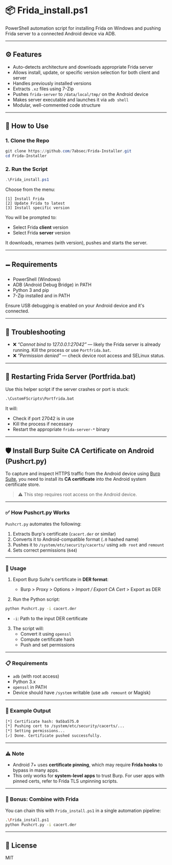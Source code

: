 # 📦 Frida_install.ps1

PowerShell automation script for installing Frida on Windows and pushing Frida server to a connected Android device via ADB.

---

## ⚙️ Features

- Auto-detects architecture and downloads appropriate Frida server
- Allows install, update, or specific version selection for both client and server
- Handles previously installed versions
- Extracts `.xz` files using 7-Zip
- Pushes `frida-server` to `/data/local/tmp/` on the Android device
- Makes server executable and launches it via `adb shell`
- Modular, well-commented code structure

---

## 🚀 How to Use

### 1. Clone the Repo
```powershell
git clone https://github.com/7absec/Frida-Installer.git
cd Frida-Installer
```

### 2. Run the Script
```powershell
.\Frida_install.ps1
```

Choose from the menu:
```
[1] Install Frida
[2] Update Frida to latest
[3] Install specific version
```
You will be prompted to:
- Select Frida **client** version
- Select Frida **server** version

It downloads, renames (with version), pushes and starts the server.

---

## 🗕️ Requirements

- PowerShell (Windows)
- ADB (Android Debug Bridge) in PATH
- Python 3 and pip
- 7-Zip installed and in PATH

Ensure USB debugging is enabled on your Android device and it's connected.

---

## 🔧 Troubleshooting

- ❌ *“Cannot bind to 127.0.0.1:27042”* — likely the Frida server is already running. Kill the process or use `Portfrida.bat`.
- ❌ *“Permission denied”* — check device root access and SELinux status.

---

## 🔀 Restarting Frida Server (Portfrida.bat)

Use this helper script if the server crashes or port is stuck:
```bat
.\CustomFScripts\Portfrida.bat
```
It will:
- Check if port 27042 is in use
- Kill the process if necessary
- Restart the appropriate `frida-server-*` binary

---

## 🛡️ Install Burp Suite CA Certificate on Android (Pushcrt.py)

To capture and inspect HTTPS traffic from the Android device using [Burp Suite](https://portswigger.net/burp), you need to install its **CA certificate** into the Android system certificate store.

> ⚠️ This step requires root access on the Android device.

---

### ✅ How Pushcrt.py Works

`Pushcrt.py` automates the following:

1. Extracts Burp's certificate (`cacert.der` or similar)
2. Converts it to Android-compatible format (`.0` hashed name)
3. Pushes it to `/system/etc/security/cacerts/` using `adb root` and `remount`
4. Sets correct permissions (`644`)

---

### 🧪 Usage

1. Export Burp Suite's certificate in **DER format**:
   - Burp > Proxy > Options > *Import / Export CA Cert* > Export as DER

2. Run the Python script:
```bash
python Pushcrt.py -i cacert.der
```
- `-i`: Path to the input DER certificate

3. The script will:
   - Convert it using `openssl`
   - Compute certificate hash
   - Push and set permissions

---

### 📋 Requirements

- `adb` (with root access)
- Python 3.x
- `openssl` in PATH
- Device should have `/system` writable (use `adb remount` or Magisk)

---

### 📌 Example Output
```bash
[*] Certificate hash: 9a5ba575.0
[*] Pushing cert to /system/etc/security/cacerts/...
[*] Setting permissions...
[✓] Done. Certificate pushed successfully.
```

---

### ⚠️ Note

- Android 7+ uses **certificate pinning**, which may require **Frida hooks** to bypass in many apps.
- This only works for **system-level apps** to trust Burp. For user apps with pinned certs, refer to Frida TLS unpinning scripts.

---

### 📁 Bonus: Combine with Frida

You can chain this with `Frida_install.ps1` in a single automation pipeline:
```bash
.\Frida_install.ps1
python Pushcrt.py -i cacert.der
```

---

## 📜 License
MIT
